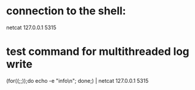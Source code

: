 # connection to the shell:
netcat 127.0.0.1 5315
# test command for multithreaded log write
(for((;;));do echo -e "info\n"; done;) | netcat 127.0.0.1 5315